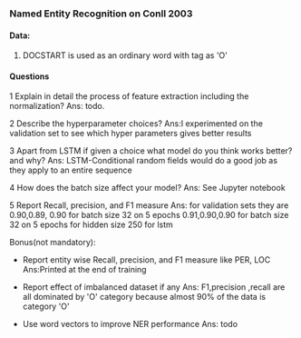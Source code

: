 ### Named Entity Recognition on Conll 2003

#### Data:
1) DOCSTART is used as an ordinary word with tag as 'O'

#### Questions

1  Explain in detail the process of feature extraction including the normalization?
Ans: todo.
   

2  Describe the hyperparameter choices?
Ans:I experimented on the validation set to see which hyper parameters gives better results


3  Apart from LSTM if given a choice what model do you think works better? and why?
Ans: LSTM-Conditional random fields would do a good job as they apply to an entire sequence


4  How does the batch size affect your model?
Ans: See Jupyter notebook


5  Report Recall, precision, and F1 measure
Ans: 
for validation sets they are 
0.90,0.89, 0.90 for batch size 32 on 5 epochs 
0.91,0.90,0.90 for batch size 32 on 5 epochs for hidden size 250 for lstm
    



Bonus(not mandatory):

*  Report entity wise Recall, precision, and F1 measure like PER, LOC
Ans:Printed at the end of training 
*  Report effect of imbalanced dataset if any
Ans: F1,precision ,recall are all dominated by 'O' category because almost 90% of the data is category 'O'

* Use word vectors to improve NER performance
Ans: todo
